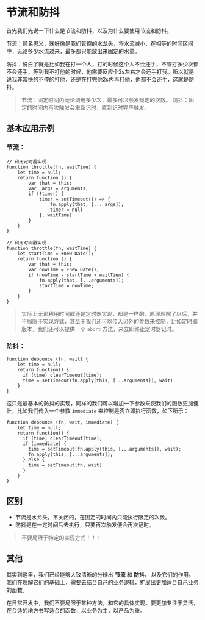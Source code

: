 # 节流和防抖

首先我们先说一下什么是节流和防抖，以及为什么要使用节流和防抖。

节流：顾名思义，就好像是我们管控的水龙头，将水流减小，在相等的时间区间中，无论多少水流过来，最多都只能放出来固定的水量。

防抖：说白了就是比如我在打一个人，打的时候这个人不会还手，不管打多少次都不会还手，等到我不打他的时候，他需要反应个2s左右才会还手打我。所以就是说我非常快的不停的打他，还是在打完他2s内再打他，他都不会还手，这就是防抖。

> 节流：固定时间内无论调用多少次，最多可以触发规定的次数。
> 防抖：固定的时间内再次触发会重新记时，直到记时完毕触发。

## 基本应用示例

### 节流：

```JS
// 利用定时器实现
function throttle(fn, waitTime) {
    let time = null;
    return function () {
        var that = this; 
        var _args = arguments;
        if (!timer) {
            timer = setTimeout(() => {
                fn.apply(that, [..._args]);
                timer = null
            }, waitTime)
        }
    }
}
```

```JS
// 利用时间戳实现
function throttle(fn, waitTime) {
    let startTime = +new Date();
    return function () {
        var that = this; 
        var nowTime = +new Date();
        if (nowTime - startTime > waitTiem) {
            fn.apply(that, [...arguments]);
            startTime = nowTime;
        }
    }
}
```

> 实际上无论利用时间戳还是定时器实现，都是一样的，原理理解了以后，并不局限于实现方式，甚至于我们还可以传入另外的参数来控制，比如定时器版本，我们还可以提供一个 `abort` 方法，来立即终止定时器记时。

### 防抖：

```JS
function debounce (fn, wait) {
    let time = null;
    return function() {
      if (time) clearTimeout(time);
      time = setTimeout(fn.apply(this, [...arguments]), wait)
    }
}
```

这只是最基本的防抖的实现，同样的我们可以增加一下参数来使我们的函数更加健壮，比如我们传入一个参数 `immediate` 来控制是否立即执行函数，如下所示：

```JS
function debounce (fn, wait, immediate) {
    let time = null;
    return function() {
      if (time) clearTimeout(time);
      if (immediate) {
        time = setTimeout(fn.apply(this, [...arguments]), wait);
        fn.apply(this, [...arguments]);
      } else {
        time = setTimeout(fn, wait)
      }
    }
}
```

## 区别
- 节流是水龙头，不关闭的，在固定的时间内只能执行限定的次数。
- 防抖是在一定时间后去执行，只要再次触发便会再次记时。

> 不要局限于特定的实现方式！！！

## 其他

其实到这里，我们已经能够大致清晰的分辨出 **节流** 和 **防抖**， 以及它们的作用。我们在理解它们的基础上，需要去结合自己的业务逻辑，扩展出更加适合自己业务的函数。

在日常开发中，我们不要局限于某种方法，和它的具体实现。要更加专注于灵活，在合适的地方书写适合的函数，以业务为主，以产品为重。


